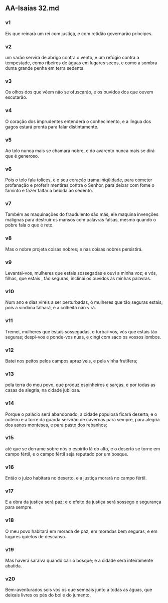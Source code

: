 ## AA-Isaías 32.md
### v1
 Eis que reinará um rei com justiça, e com retidão governarão príncipes.
### v2
 um varão servirá de abrigo contra o vento, e um refúgio contra a tempestade, como ribeiros de águas em lugares secos, e como a sombra duma grande penha em terra sedenta.
### v3
 Os olhos dos que vêem não se ofuscarão, e os ouvidos dos que ouvem escutarão.
### v4
 O coração dos imprudentes entenderá o conhecimento, e a língua dos gagos estará pronta para falar distintamente.
### v5
 Ao tolo nunca mais se chamará nobre, e do avarento nunca mais se dirá que é generoso.
### v6
 Pois o tolo fala tolices, e o seu coração trama iniqüidade, para cometer profanação e proferir mentiras contra o Senhor, para deixar com fome o faminto e fazer faltar a bebida ao sedento.
### v7
 Também as maquinações do fraudulento são más; ele maquina invenções malignas para destruir os mansos com palavras falsas, mesmo quando o pobre fala o que é reto.
### v8
 Mas o nobre projeta coisas nobres; e nas coisas nobres persistirá.
### v9
 Levantai-vos, mulheres que estais sossegadas e ouvi a minha voz; e vós, filhas, que estais , tão seguras, inclinai os ouvidos às minhas palavras.
### v10
 Num ano e dias vireis a ser perturbadas, ó mulheres que tão seguras estais; pois a vindima falhará, e a colheita não virá.
### v11
 Tremei, mulheres que estais sossegadas, e turbai-vos, vós que estais tão seguras; despi-vos e ponde-vos nuas, e cingi com saco os vossos lombos.
### v12
 Batei nos peitos pelos campos aprazíveis, e pela vinha frutífera;
### v13
 pela terra do meu povo, que produz espinheiros e sarças, e por todas as casas de alegria, na cidade jubilosa.
### v14
 Porque o palácio será abandonado, a cidade populosa ficará deserta; e o outeiro e a torre da guarda servirão de cavernas para sempre, para alegria dos asnos monteses, e para pasto dos rebanhos;
### v15
 até que se derrame sobre nós o espírito lá do alto, e o deserto se torne em campo fértil, e o campo fértil seja reputado por um bosque.
### v16
 Então o juízo habitará no deserto, e a justiça morará no campo fértil.
### v17
 E a obra da justiça será paz; e o efeito da justiça será sossego e segurança para sempre.
### v18
 O meu povo habitará em morada de paz, em moradas bem seguras, e em lugares quietos de descanso.
### v19
 Mas haverá saraiva quando cair o bosque; e a cidade será inteiramente abatida.
### v20
 Bem-aventurados sois vós os que semeais junto a todas as águas, que deixais livres os pés do boi e do jumento.
